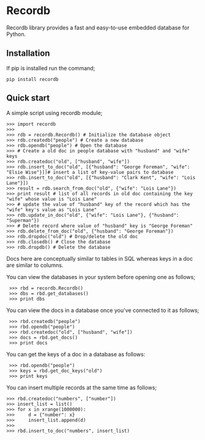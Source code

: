 # Recordb

Recordb library provides a fast and easy-to-use embedded database
for Python.

## Installation
If pip is installed run the command;
```
pip install recordb
```

## Quick start
A simple script using recordb module;

````
>>> import recordb
>>> 
>>> rdb = recordb.Recordb() # Initialize the database object
>>> rdb.createdb("people") # Create a new database
>>> rdb.opendb("people") # Open the database
>>> # Create a old doc in people database with "husband" and "wife" keys
>>> rdb.createdoc("old", ["husband", "wife"]) 
>>> rdb.insert_to_doc("old", [{"husband": "George Foreman", "wife": "Elsie Wise"}])# insert a list of key-value pairs to database
>>> rdb.insert_to_doc("old", [{"husband": "Clark Kent", "wife": "Lois Lane"}])
>>> result = rdb.search_from_doc("old", {"wife": "Lois Lane"})
>>> print result # list of all records in old doc containing the key "wife" whose value is "Lois Lane"
>>> # update the value of "husband" key of the record which has the "wife" key's value as "Lois Lane"
>>> rdb.update_in_doc("old", {"wife": "Lois Lane"}, {"husband": "Superman"}) 
>>> # Delete record where value of "husband" key is "George Foreman" 
>>> rdb.delete_from_doc("old", {"husband": "George Foreman"}) 
>>> rdb.dropdoc("old") # Drop/delete the old doc
>>> rdb.closedb() # Close the database
>>> rdb.dropdb() # Delete the database
````
Docs here are conceptually similar to tables in SQL whereas keys in a doc are similar
to columns.

You can view the databases in your system before opening one as follows;

````
 >>> rbd = recordb.Recordb()
 >>> dbs = rbd.get_databases()
 >>> print dbs
````

You  can view the docs in a database once you've connected to it as follows;

````
 >>> rbd.createdb("people")
 >>> rbd.opendb("people")
 >>> rbd.createdoc("old", ["husband", "wife"])
 >>> docs = rbd.get_docs()
 >>> print docs
 ````

 You can get the keys of a doc in a database as follows:
````
 >>> rbd.opendb("people") 
 >>> keys = rbd.get_doc_keys("old")
 >>> print keys
````
You can insert multiple records at the same time as follows;
````
>>> rbd.createdoc("numbers", ["number"])
>>> insert_list = list()
>>> for x in xrange(1000000):
>>> 	d = {"number": x}
>>> 	insert_list.append(d)
>>> 
>>> rbd.insert_to_doc("numbers", insert_list)
````